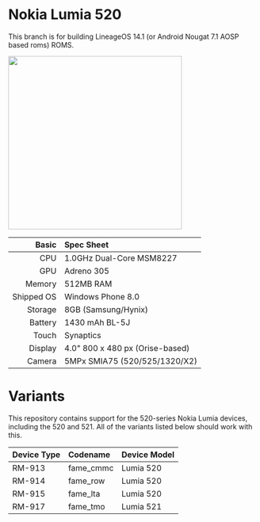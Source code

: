 Nokia Lumia 520
=============
This branch is for building LineageOS 14.1 (or Android Nougat 7.1 AOSP based roms) ROMS.

<img src="http://i-cdn.phonearena.com/images/phones/39806-xlarge/Nokia-Lumia-520-2.jpg" width="350" height="350" />

Basic   | Spec Sheet
-------:|:-------------------------
CPU     | 1.0GHz Dual-Core MSM8227
GPU     | Adreno 305
Memory  | 512MB RAM
Shipped OS | Windows Phone 8.0
Storage | 8GB (Samsung/Hynix)
Battery | 1430  mAh BL-5J
Touch   | Synaptics
Display | 4.0" 800 x 480 px (Orise-based)
Camera  | 5MPx SMIA75 (520/525/1320/X2)

Variants
=============
This repository contains support for the 520-series Nokia Lumia devices, including the 520 and 521. All of the variants listed below should work with this.

Device Type  | Codename  | Device Model
:------------|:----------|:-------------
RM-913       | fame_cmmc | Lumia 520
RM-914       | fame_row  | Lumia 520
RM-915       | fame_lta  | Lumia 520
RM-917       | fame_tmo  | Lumia 521
